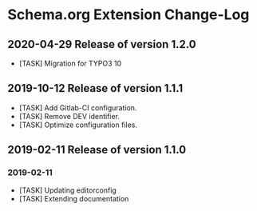 # Schema.org Extension Change-Log

## 2020-04-29  Release of version 1.2.0

*	[TASK] Migration for TYPO3 10



## 2019-10-12  Release of version 1.1.1

*	[TASK] Add Gitlab-CI configuration.
*	[TASK] Remove DEV identifier.
*	[TASK] Optimize configuration files.



## 2019-02-11  Release of version 1.1.0

### 2019-02-11

*	[TASK] Updating editorconfig
*	[TASK] Extending documentation
